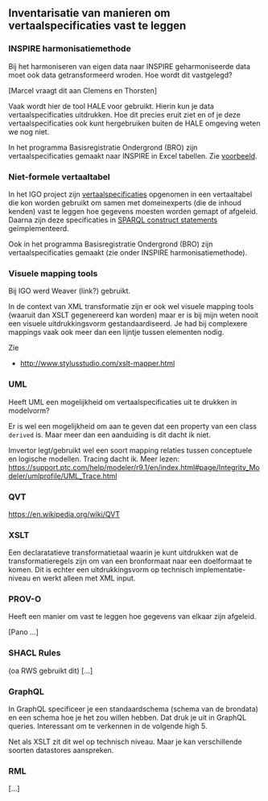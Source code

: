 ## Inventarisatie van manieren om vertaalspecificaties vast te leggen

### INSPIRE harmonisatiemethode
Bij het harmoniseren van eigen data naar INSPIRE geharmoniseerde data moet ook data getransformeerd wroden. Hoe wordt dit vastgelegd? 

[Marcel vraagt dit aan Clemens en Thorsten]

Vaak wordt hier de tool HALE voor gebruikt. Hierin kun je data vertaalspecificaties uitdrukken. Hoe dit precies eruit ziet en of je deze vertaalspecificaties ook kunt hergebruiken buiten de HALE omgeving weten we nog niet.

In het programma Basisregistratie Ondergrond (BRO) zijn vertaalspecificaties gemaakt naar INSPIRE in Excel tabellen. Zie [voorbeeld](https://github.com/BROprogramma/GLD/blob/gh-pages/INSPIRE/Grondwater%20INSPIRE%20mapping.xlsx?raw=true). 

### Niet-formele vertaaltabel
In het IGO project zijn [vertaalspecificaties](https://labs.kadaster.nl/demonstrators/architectuur-selfservice/KnowledgeGraph/) opgenomen in een vertaaltabel die kon worden gebruikt om samen met domeinexperts (die de inhoud kenden) vast te leggen hoe gegevens moesten worden gemapt of afgeleid. Daarna zijn deze specificaties in [SPARQL construct statements](https://labs.kadaster.nl/demonstrators/architectuur-selfservice/LDViews/) geïmplementeerd. 

Ook in het programma Basisregistratie Ondergrond (BRO) zijn vertaalspecificaties gemaakt (zie onder INSPIRE harmonisatiemethode).

### Visuele mapping tools
Bij IGO werd Weaver (link?) gebruikt. 

In de context van XML transformatie zijn er ook wel visuele mapping tools (waaruit dan XSLT gegenereerd kan worden) maar er is bij mijn weten nooit een visuele uitdrukkingsvorm gestandaardiseerd. Je had bij complexere mappings vaak ook meer dan een lijntje tussen elementen nodig.

Zie 
- http://www.stylusstudio.com/xslt-mapper.html

### UML
Heeft UML een mogelijkheid om vertaalspecificaties uit te drukken in modelvorm? 

Er is wel een mogelijkheid om aan te geven dat een property van een class `derived` is. Maar meer dan een aanduiding is dit dacht ik niet.

Imvertor legt/gebruikt wel een soort mapping relaties tussen conceptuele en logische modellen. Tracing dacht ik. Meer lezen: https://support.ptc.com/help/modeler/r9.1/en/index.html#page/Integrity_Modeler/umlprofile/UML_Trace.html

### QVT
https://en.wikipedia.org/wiki/QVT

### XSLT
Een declaratatieve transformatietaal waarin je kunt uitdrukken wat de transformatieregels zijn om van een bronformaat naar een doelformaat te komen. Dit is echter een uitdrukkingsvorm op technisch implementatie-niveau en werkt alleen met XML input. 

### PROV-O
Heeft een manier om vast te leggen hoe gegevens van elkaar zijn afgeleid.

[Pano ...]

### SHACL Rules
(oa RWS gebruikt dit)
[...]

### GraphQL
In GraphQL specificeer je een standaardschema (schema van de brondata) en een schema hoe je het zou willen hebben. Dat druk je uit in GraphQL queries. Interessant om te verkennen in de volgende high 5. 

Net als XSLT zit dit wel op technisch niveau. Maar je kan verschillende soorten datastores aanspreken. 

### RML

[...]